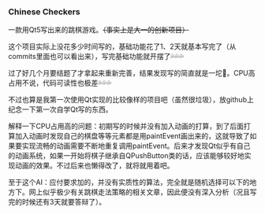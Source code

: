 ### Chinese Checkers

一款用Qt5写出来的跳棋游戏。~~（事实上是大一的创新项目）~~

这个项目实际上没花多少时间写的，基础功能花了1、2天就基本写完了（从commits里面也可以看出来），写完基础功能就开摆了💦💦💦

过了好几个月要结题了才拿起来重新完善，结果发现写的简直就是一坨💩。CPU高占用不说，代码可读性也极差💦💦💦

不过也算是我第一次使用Qt实现的比较像样的项目吧（虽然很垃圾），放github上纪念一下第一次自学Qt写的东西。

解释一下CPU占用高的问题：初期写的时候并没有加入动画的打算，到了后面打算加入动画时发现自己的棋盘等等元素都是用paintEvent画出来的，这就导致了如果要实现流畅的动画需要不断地重复调用paintEvent。后来才发现Qt似乎有自己的动画系统，如果一开始将棋子继承自QPushButton类的话，应该能够较好地实现动画的效果。不过后来也懒得改了，就将就用着吧。

至于这个AI：应付要求加的，并没有实质性的算法，完全就是随机选择可以下的地方下。网上似乎极少有关跳棋走法策略的相关文章，因此便没有深入分析（况且写完的时候还有3天就要答辩了）。
